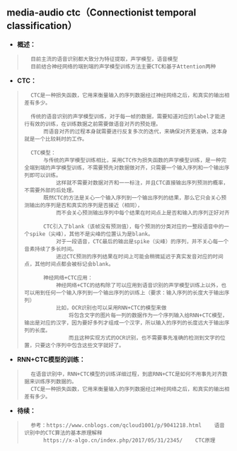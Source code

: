 ## media-audio ctc（Connectionist temporal classification）
- **概述：**
>       目前主流的语音识别都大致分为特征提取，声学模型，语音模型
>       目前结合神经网络的端到端的声学模型训练方法主要CTC和基于Attention两种
>
>
>
>

- **CTC：**
>       CTC是一种损失函数，它用来衡量输入的序列数据经过神经网络之后，和真实的输出相差有多少。
>
>       传统的语音识别的声学模型训练，对于每一帧的数据，需要知道对应的label才能进行有效的训练，在训练数据之前需要做语音对齐的预处理。
>           而语音对齐的过程本身就需要进行反复多次的迭代，来确保对齐更准确，这本身就是一个比较耗时的工作。
>
>       CTC模型：
>           与传统的声学模型训练相比，采用CTC作为损失函数的声学模型训练，是一种完全端到端的声学模型训练，不需要预先对数据做对齐，只需要一个输入序列和一个输出序列即可以训练。
>               这样就不需要对数据对齐和一一标注，并且CTC直接输出序列预测的概率，不需要外部的后处理。
>           既然CTC的方法是关心一个输入序列到一个输出序列的结果，那么它只会关心预测输出的序列是否和真实的序列是否接近（相同），
>               而不会关心预测输出序列中每个结果在时间点上是否和输入的序列正好对齐
>
>           CTC引入了blank（该帧没有预测值），每个预测的分类对应的一整段语音中的一个spike（尖峰），其他不是尖峰的位置认为是blank。
>               对于一段语音，CTC最后的输出是spike（尖峰）的序列，并不关心每一个音素持续了多长时间。
>               进过CTC预测的序列结果在时间上可能会稍微延迟于真实发音对应的时间点，其他时间点都会被标记会blank。
>
>           神经网络+CTC应用：
>               神经网络+CTC的结构除了可以应用到语音识别的声学模型训练上以外，也可以用到任何一个输入序列到一个输出序列的训练上（要求：输入序列的长度大于输出序列）
>               比如，OCR识别也可以采用RNN+CTC的模型来做
>                   将包含文字的图片每一列的数据作为一个序列输入给RNN+CTC模型，输出是对应的汉字，因为要好多列才组成一个汉字，所以输入的序列的长度远大于输出序列的长度。
>                   而且这种实现方式的OCR识别，也不需要事先准确的检测到文字的位置，只要这个序列中包含这些文字就好了。
>

- **RNN+CTC模型的训练：**
>       在语音识别中，RNN+CTC模型的训练详细过程，到底RNN+CTC是如何不用事先对齐数据来训练序列数据的。
>       CTC是一种损失函数，它用来衡量输入的序列数据经过神经网络之后，和真实的输出相差有多少。
>
>
>
>
>
>
>

- **待续：**
>       参考：https://www.cnblogs.com/qcloud1001/p/9041218.html    语音识别中的CTC算法的基本原理解释
>           https://x-algo.cn/index.php/2017/05/31/2345/    CTC原理
>
>
>
>
>
>
>
>
>
>
>
>
>
>
>
>
>
>
